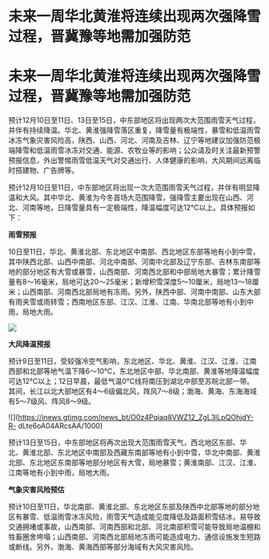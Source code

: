 # 未来一周华北黄淮将连续出现两次强降雪过程，晋冀豫等地需加强防范

# 未来一周华北黄淮将连续出现两次强降雪过程，晋冀豫等地需加强防范

预计12月10日至11日、13日至15日，中东部地区将出现两次大范围雨雪天气过程，并伴有持续降温。华北、黄淮强降雪落区重复，降雪量有极端性，暴雪和低温雨雪冰冻气象灾害风险高，陕西、山西、河北、河南及吉林、辽宁等地建议加强防范极端降雪和低温雨雪冰冻对交通、能源、农牧业等的影响；公众请及时关注最新预警预报信息，外出警惕雨雪低温天气对交通出行、人体健康的影响，大风期间远离临时搭建物、广告牌等。

预计12月10日至11日，中东部地区将出现一次大范围雨雪天气过程，并伴有明显降温和大风。其中华北、黄淮为今冬首场大范围降雪，强降雪主要出现在山西、河北、河南等地，日降雪量具有一定极端性，降温幅度可达12℃以上。具体预报如下：

**雨雪预报**

10日至11日，华北、黄淮北部、东北地区中南部、西北地区东部等地有小到中雪，其中陕西北部、山西中南部、河北中南部、河南中北部及辽宁东部、吉林东南部等地的部分地区有大雪或暴雪，山西南部、河南西北部和中部局地大暴雪；累计降雪量有8～16毫米，局地可达20～25毫米；新增积雪深度5～10厘米，局地13～18厘米；山西南部、河南西北部局地有冻雨。另外，陕西中部、河南中南部、山东大部有雨夹雪或雨转雪；西南地区东部、江汉、江淮、江南、华南北部等地有小到中雨，局地大雨。

![](https://inews.gtimg.com/news_bt/OwEMnTaUcxueLkDlbPK1s7Fxsq2hAceCcDFeXTRhbQvmcAA/1000)

**大风降温预报**

预计9日至11日，受较强冷空气影响，东北地区、华北、黄淮、江汉、江淮、江南西部和北部等地气温下降6～10℃，东北地区中部、华北南部、黄淮等地降温幅度可达12℃以上；12日早晨，最低气温0℃线将南压到湖北中部至苏皖北部一带。其间，长江以北大部地区有4～6级偏北风，阵风7～8级；渤海、黄海、东海海域有5～7级风、阵风8～9级。

![](https://inews.gtimg.com/news_bt/O0z4Pqiaq8VWZ12_ZgL3lLpQOhjdY-R-
dLte6oA04ARcsAA/1000)

预计13日至15日，中东部地区将再次出现大范围雨雪天气，西北地区东部、华北、黄淮北部、东北地区中南部及西藏东南部等地有小到中雪，华北中南部、黄淮北部、东北地区东南部等地部分地区有大雪，局地暴雪；黄淮南部、江汉、江淮、江南等地有小到中雨，局地大雨。

**气象灾害风险预估**

预计10日至11日，华北南部、黄淮北部、东北地区东部及陕西中北部等地的部分地区有暴雪、低温雨雪冰冻风险，雨雪天气造成能见度降低及路面积雪结冰，易导致交通拥堵或事故，山西南部、河南西部和北部、河北南部积雪可能导致局地温棚和牲畜圈舍垮塌；山西南部、河南西北部局地冻雨可能造成电力、通信设施发生短路或断线。另外，渤海、黄海西部等部分海域有大风灾害风险。

